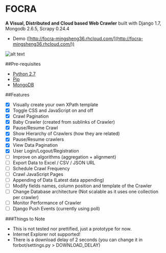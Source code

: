 FOCRA
=====
**A Visual, Distributed and Cloud based Web Crawler** 
built with Django 1.7, Mongodb 2.6.5, Scrapy 0.24.4

- Demo ([http://focra-mingsheng36.rhcloud.com/](http://focra-mingsheng36.rhcloud.com/))

![alt text](https://github.com/mingsheng36/Focra/blob/master/docs/3.png "Demo")

##Pre-requisites
- [Python 2.7](https://www.python.org/downloads/)
- [Pip](https://pip.pypa.io/en/latest/installing.html)
- [MongoDB](http://docs.mongodb.org/manual/installation/) 

##Features
- [x] Visually create your own XPath template
- [x] Toggle CSS and JavaScript on and off
- [x] Crawl Pagination
- [x] Baby Crawler (created from sublinks of Crawler)
- [x] Pause/Resume Crawl
- [x] Show Hierarchy of Crawlers (how they are related) 
- [x] Pause/Resume crawlers
- [x] View Data Pagination
- [x] User Login/Logout/Registration
- [ ] Improve on algorithms (aggregation + alignment)
- [ ] Export Data to Excel / CSV / JSON URL
- [ ] Schedule Crawl Frequency
- [ ] Crawl JavaScript Pages
- [ ] Appending of Data (Latest data appending)
- [ ] Modify fields names, column position and template of the Crawler
- [ ] Change Database architecture (Not scalable as it uses one collection per crawler)
- [ ] Monitor Performance of Crawler
- [ ] Django Push Events (currently using poll)

###Things to Note
- This is not tested nor prettified, just a prototype for now.
- Internet Explorer not supported!
- There is a download delay of 2 seconds (you can change it in forbot/settings.py > DOWNLOAD_DELAY)
